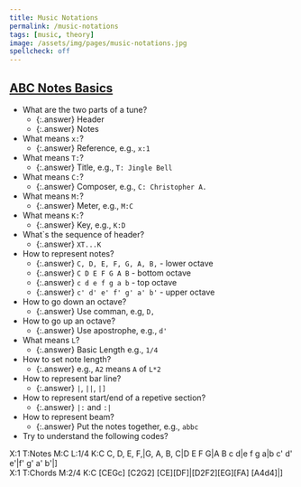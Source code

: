 ```yaml
---
title: Music Notations
permalink: /music-notations
tags: [music, theory]
image: /assets/img/pages/music-notations.jpg
spellcheck: off
---
```


## [ABC Notes Basics](http://abcnotation.com/blog/2010/01/31/how-to-understand-abc-the-basics/)

- What are the two parts of a tune?
  - {:.answer} Header
  - {:.answer} Notes
- What means `x:`?
  - {:.answer} Reference, e.g., `x:1`
- What means `T:`?
  - {:.answer} Title, e.g., `T: Jingle Bell`
- What means `C:`?
  - {:.answer} Composer, e.g., `C: Christopher A.`
- What means `M:`?
  - {:.answer} Meter, e.g., `M:C`
- What means `K:`?
  - {:.answer} Key, e.g., `K:D`
- What`s the sequence of header?
  - {:.answer} `XT...K`
- How to represent notes?
  - {:.answer} `C, D, E, F, G, A, B,` - lower octave
  - {:.answer} `C D E F G A B` - bottom octave
  - {:.answer} `c d e f g a b` - top octave
  - {:.answer} `c' d' e' f' g' a' b'` - upper octave
- How to go down an octave?
  - {:.answer} Use comman, e.g, `D,`
- How to go up an octave?
  - {:.answer} Use apostrophe, e.g., `d'`
- What means `L`?
  - {:.answer} Basic Length e.g., `1/4`
- How to set note length?
  - {:.answer} e.g., `A2` means `A` of `L*2`
- How to represent bar line?
  - {:.answer} `|`, `||`, `|]`
- How to represent start/end of a repetive section?
  - {:.answer} `|:` and `:|`
- How to represent beam?
  - {:.answer} Put the notes together, e.g., `abbc`
- Try to understand the following codes?

<div id="paper">
X:1
T:Notes
M:C
L:1/4
K:C
C, D, E, F,|G, A, B, C|D E F G|A B c d|e f g a|b c' d' e'|f' g' a' b'|]
</div>

<div>
X:1
T:Chords
M:2/4
K:C
[CEGc] [C2G2] [CE][DF]|[D2F2][EG][FA] [A4d4]|]
</div>
